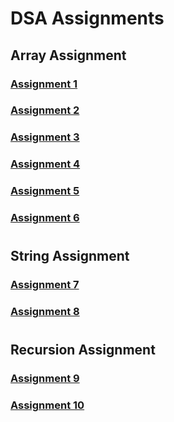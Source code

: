 # DSA Assignments 
## Array Assignment 
### [Assignment 1](https://github.com/Akshay-1201/DSA/tree/main/Array/Assignment%201)
### [Assignment 2](https://github.com/Akshay-1201/DSA/blob/main/Array/Assignment%202/readme.md)
### [Assignment 3](https://github.com/Akshay-1201/DSA/blob/main/Array/Assignment%203/readme.md)   
### [Assignment 4](https://github.com/Akshay-1201/DSA/tree/main/Array/Assignment%204)   
### [Assignment 5](https://github.com/Akshay-1201/DSA/tree/main/Array/Assignment%205)   
### [Assignment 6](https://github.com/Akshay-1201/DSA/tree/main/Array/Assignment%206)
#
## String Assignment 
### [Assignment 7](https://github.com/Akshay-1201/DSA/tree/main/string/Assignment%207)
### [Assignment 8]()
#
## Recursion Assignment
### [Assignment 9]()
### [Assignment 10]()
